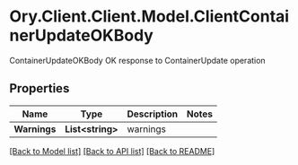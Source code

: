 # Ory.Client.Client.Model.ClientContainerUpdateOKBody
ContainerUpdateOKBody OK response to ContainerUpdate operation

## Properties

Name | Type | Description | Notes
------------ | ------------- | ------------- | -------------
**Warnings** | **List&lt;string&gt;** | warnings | 

[[Back to Model list]](../README.md#documentation-for-models) [[Back to API list]](../README.md#documentation-for-api-endpoints) [[Back to README]](../README.md)

